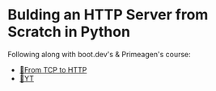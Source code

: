 # Bulding an HTTP Server from Scratch in Python

Following along with boot.dev's & Primeagen's course:
- [🔗From TCP to HTTP](https://www.boot.dev/courses/learn-http-protocol-golang)
- [🔗YT](https://youtu.be/FknTw9bJsXM?si=SwGlCVEvCBdqHfvc)
  